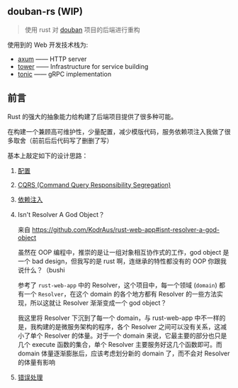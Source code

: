 ## douban-rs (WIP) 

> 使用 rust 对 [douban](https://github.com/mouse-douban/douban-web) 项目的后端进行重构

使用到的 Web 开发技术栈为:

- [axum](https://github.com/tokio-rs/axum) —— HTTP server
- [tower](https://github.com/tower-rs/tower) —— Infrastructure for service building
- [tonic](https://github.com/hyperium/tonic) —— gRPC implementation

## 前言

Rust 的强大的抽象能力给构建了后端项目提供了很多种可能。

在构建一个兼顾高可维护性，少量配置，减少模版代码，服务依赖项注入我做了很多取舍（前前后后代码写了删删了写）

基本上敲定如下的设计思路：

1. [配置](./design-pattern/配置.md)

2. [CQRS (Command Query Responsibility Segregation)](./design-pattern/CQRS.md)

3. [依赖注入](./design-pattern/依赖注入.md)

4. Isn't Resolver A God Object？

   来自 https://github.com/KodrAus/rust-web-app#isnt-resolver-a-god-object 
   
   虽然在 OOP 编程中，推崇的是让一组对象相互协作式的工作，god object 是一个 bad design，但我写的是 rust 啊，连继承的特性都没有的 OOP 你跟我说什么？（bushi
   
   参考了 `rust-web-app` 中的 Resolver，这个项目中，每一个领域 (`domain`) 都有一个 `Resolver`，在这个 domain 的各个地方都有 Resolver 的一些方法实现，所以这就让 Resolver 渐渐变成一个 god object？
   
   我这里将 Resolver 下沉到了每一个 domain，与 rust-web-app 中不一样的是，我构建的是微服务架构的程序，各个 Resolver 之间可以没有关系，这减小了单个 Resolver 的体量。对于一个 domain 来说，它最主要的部分也只是几个 execute 函数的集合，单个 Resolver 主要服务好这几个函数即可。而 domain 体量逐渐膨胀后，应该考虑划分新的 domain 了，而不会对 Resolver 的体量有影响
   
5. [错误处理](./design-pattern/错误处理.md)

   

